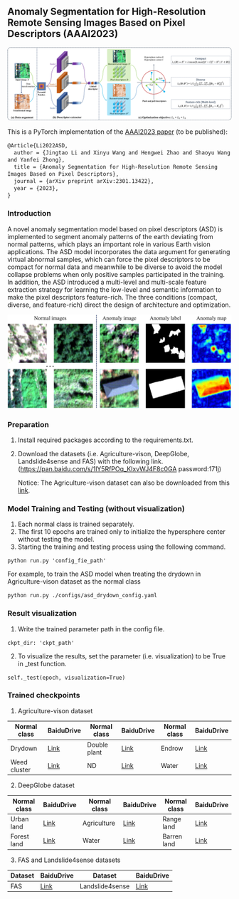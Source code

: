 ## Anomaly Segmentation for High-Resolution Remote Sensing Images Based on Pixel Descriptors (AAAI2023)

<p align="center">
  <img src=./figs/ASD.jpg width="600"> 
</p>

This is a PyTorch implementation of the [AAAI2023 paper](http://arxiv.org/abs/2301.13422) (to be published):
```
@Article{Li2022ASD,
  author = {Jingtao Li and Xinyu Wang and Hengwei Zhao and Shaoyu Wang and Yanfei Zhong},
  title = {Anomaly Segmentation for High-Resolution Remote Sensing Images Based on Pixel Descriptors},
  journal = {arXiv preprint arXiv:2301.13422},
  year = {2023},
}
```

### Introduction

A novel anomaly segmentation model based on pixel descriptors (ASD) is implemented to segment anomaly patterns of the earth deviating from normal patterns, which plays an important role in various Earth vision applications. The ASD model incorporates the data argument for generating virtual abnormal samples, which can force the pixel descriptors to be compact for normal data and meanwhile to be diverse to avoid the model collapse problems when only positive samples participated in the training. In addition, the ASD introduced a multi-level and multi-scale feature extraction strategy for learning the low-level and semantic information to make the pixel descriptors feature-rich. The three conditions (compact, diverse, and feature-rich) direct the design of architecture and optimization.

<p align="center">
  <img src=./figs/sample.jpg width="600"> 
</p>

### Preparation

1. Install required packages according to the requirements.txt.
2. Download the datasets (i.e. Agriculture-vison, DeepGlobe, Landslide4sense and FAS) with the following link.
    (https://pan.baidu.com/s/1lY5RfPOq_KIxvWJ4F8c0GA   password:171j) 
   
   Notice: The Agriculture-vison dataset can also be downloaded from this [link](https://www.agriculture-vision.com/agriculture-vision-2021/dataset-2021).


### Model Training and Testing (without visualization)

1. Each normal class is trained separately.
2. The first 10 epochs are trained only to initialize the hypersphere center without testing the model.
3. Starting the training and testing process using the following command.
```
python run.py 'config_fie_path'
```
For example, to train the ASD model when treating the drydown in Agriculture-vison dataset as the normal class
```
python run.py ./configs/asd_drydown_config.yaml
```

### Result visualization

1. Write the trained parameter path in the config file.
```
ckpt_dir: 'ckpt_path'
```
2. To visualize the results, set the parameter (i.e. visualization) to be True in _test function.
```
self._test(epoch, visualization=True)
```

### Trained checkpoints

1. Agriculture-vison dataset

|Normal class | BaiduDrive | Normal class | BaiduDrive | Normal class | BaiduDrive|
| --- | --- |  --- |  --- |  --- |  --- |
| Drydown |  [Link](https://pan.baidu.com/s/1zRkr8WpXNQPBqYA8-GBLtQ?pwd=CVer) | Double plant |  [Link](https://pan.baidu.com/s/1nogMZYCt-0XYgioB4-GRQQ?pwd=CVer) | Endrow | [Link](https://pan.baidu.com/s/1Imszb20McNHazjSZh6K9_w?pwd=CVer) |
| Weed cluster |  [Link](https://pan.baidu.com/s/1mSSJeUGXO-iylSz7RorGfA?pwd=CVer) | ND |  [Link](https://pan.baidu.com/s/1IurLCEIlHs8vdDOLqIdsWA?pwd=CVer) | Water | [Link](https://pan.baidu.com/s/1Igk2unnSJLJQu06-LgBlww?pwd=CVer) |

2. DeepGlobe dataset

|Normal class | BaiduDrive | Normal class | BaiduDrive | Normal class | BaiduDrive|
| --- | --- |  --- |  --- |  --- |  --- |
| Urban land |  [Link](https://pan.baidu.com/s/1YYCI2S0zha05sm5xbUfA7Q?pwd=CVer) | Agriculture |  [Link](https://pan.baidu.com/s/1pi7bfNWPRGWCHTrqnqhQSQ?pwd=CVer) | Range land |  [Link](https://pan.baidu.com/s/15MiDsFtby5acbQAXF9LaOg?pwd=CVer) |
| Forest land |  [Link](https://pan.baidu.com/s/1uZka5h77jwp48oe5mriwdA?pwd=CVer) | Water |  [Link](https://pan.baidu.com/s/1Hb9n1fHtQnTShPm9PDD5tQ?pwd=CVer) | Barren land |  [Link](https://pan.baidu.com/s/1DEUSPpjVB2ChUu5iC68ijg?pwd=CVer) |

3. FAS and Landslide4sense datasets

|Dataset | BaiduDrive | Dataset | BaiduDrive |
| --- | --- |  --- |  --- |
| FAS |  [Link](https://pan.baidu.com/s/1OsUFQoyeG2Ks-uzUMH7jMQ?pwd=CVer) | Landslide4sense |  [Link](https://pan.baidu.com/s/1EJbPM1T9PPUOPsgqJjB0gQ?pwd=CVer) |

